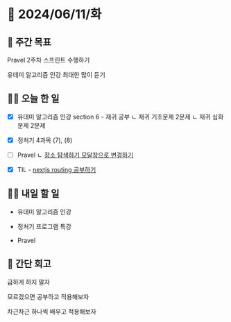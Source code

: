 # 📅 2024/06/11/화

## 🚀 주간 목표

Pravel 2주차 스프린트 수행하기

유데미 알고리즘 인강 최대한 많이 듣기

## 💪🏻 오늘 한 일

- [x] 유데미 알고리즘 인강 section 6 - 재귀 공부
ㄴ 재귀 기초문제 2문제
ㄴ 재귀 심화문제 2문제

- [x] 정처기 4과목 (7), (8)

- [ ] Pravel 
  ㄴ [장소 탐색하기 모달창으로 변경하기]()

- [x] TIL - [nextjs routing 공부하기](https://mycodings.fly.dev/blog/2024-01-13-nextjs-14-tutorial-1-all-about-routing#Routing)

## 🫵🏻 내일 할 일

- 유데미 알고리즘 인강

- 정처기 프로그램 특강

- Pravel 



## 👀 간단 회고

급하게 하지 말자

모르겠으면 공부하고 적용해보자

차근차근 하나씩 배우고 적용해보자 